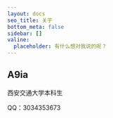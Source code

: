 ```yaml
---
layout: docs
seo_title: 关于
bottom_meta: false
sidebar: []
valine:
  placeholder: 有什么想对我说的呢？
---
```


## A9ia
西安交通大学本科生

QQ：3034353673